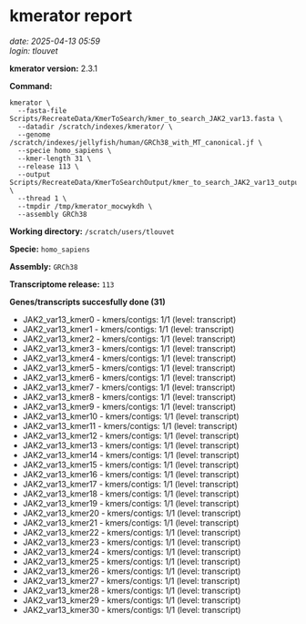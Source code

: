 # kmerator report
*date: 2025-04-13 05:59*  
*login: tlouvet*

**kmerator version:** 2.3.1

**Command:**

```
kmerator \
  --fasta-file Scripts/RecreateData/KmerToSearch/kmer_to_search_JAK2_var13.fasta \
  --datadir /scratch/indexes/kmerator/ \
  --genome /scratch/indexes/jellyfish/human/GRCh38_with_MT_canonical.jf \
  --specie homo_sapiens \
  --kmer-length 31 \
  --release 113 \
  --output Scripts/RecreateData/KmerToSearchOutput/kmer_to_search_JAK2_var13_output \
  --thread 1 \
  --tmpdir /tmp/kmerator_mocwykdh \
  --assembly GRCh38
```

**Working directory:** `/scratch/users/tlouvet`

**Specie:** `homo_sapiens`

**Assembly:** `GRCh38`

**Transcriptome release:** `113`

**Genes/transcripts succesfully done (31)**

- JAK2_var13_kmer0 - kmers/contigs: 1/1 (level: transcript)
- JAK2_var13_kmer1 - kmers/contigs: 1/1 (level: transcript)
- JAK2_var13_kmer2 - kmers/contigs: 1/1 (level: transcript)
- JAK2_var13_kmer3 - kmers/contigs: 1/1 (level: transcript)
- JAK2_var13_kmer4 - kmers/contigs: 1/1 (level: transcript)
- JAK2_var13_kmer5 - kmers/contigs: 1/1 (level: transcript)
- JAK2_var13_kmer6 - kmers/contigs: 1/1 (level: transcript)
- JAK2_var13_kmer7 - kmers/contigs: 1/1 (level: transcript)
- JAK2_var13_kmer8 - kmers/contigs: 1/1 (level: transcript)
- JAK2_var13_kmer9 - kmers/contigs: 1/1 (level: transcript)
- JAK2_var13_kmer10 - kmers/contigs: 1/1 (level: transcript)
- JAK2_var13_kmer11 - kmers/contigs: 1/1 (level: transcript)
- JAK2_var13_kmer12 - kmers/contigs: 1/1 (level: transcript)
- JAK2_var13_kmer13 - kmers/contigs: 1/1 (level: transcript)
- JAK2_var13_kmer14 - kmers/contigs: 1/1 (level: transcript)
- JAK2_var13_kmer15 - kmers/contigs: 1/1 (level: transcript)
- JAK2_var13_kmer16 - kmers/contigs: 1/1 (level: transcript)
- JAK2_var13_kmer17 - kmers/contigs: 1/1 (level: transcript)
- JAK2_var13_kmer18 - kmers/contigs: 1/1 (level: transcript)
- JAK2_var13_kmer19 - kmers/contigs: 1/1 (level: transcript)
- JAK2_var13_kmer20 - kmers/contigs: 1/1 (level: transcript)
- JAK2_var13_kmer21 - kmers/contigs: 1/1 (level: transcript)
- JAK2_var13_kmer22 - kmers/contigs: 1/1 (level: transcript)
- JAK2_var13_kmer23 - kmers/contigs: 1/1 (level: transcript)
- JAK2_var13_kmer24 - kmers/contigs: 1/1 (level: transcript)
- JAK2_var13_kmer25 - kmers/contigs: 1/1 (level: transcript)
- JAK2_var13_kmer26 - kmers/contigs: 1/1 (level: transcript)
- JAK2_var13_kmer27 - kmers/contigs: 1/1 (level: transcript)
- JAK2_var13_kmer28 - kmers/contigs: 1/1 (level: transcript)
- JAK2_var13_kmer29 - kmers/contigs: 1/1 (level: transcript)
- JAK2_var13_kmer30 - kmers/contigs: 1/1 (level: transcript)
